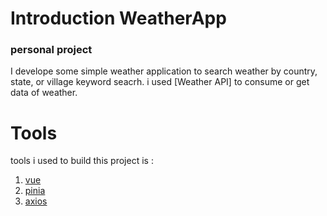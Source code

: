 # Introduction WeatherApp

### personal project

I develope some simple weather application to search weather by country, state, or village keyword seacrh. i used [Weather API] to consume or get data of weather.

# Tools

tools i used to build this project is :
1. [vue](https://vuejs.org)
2. [pinia](https://pinia.vuejs.org)
3. [axios](https://axios-http.com/docs/intro)
